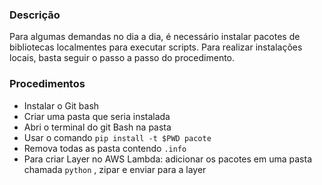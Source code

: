 ###  Descrição

Para algumas demandas no dia a dia, é necessário instalar pacotes de bibliotecas localmentes para executar scripts.
Para realizar instalações locais, basta seguir o passo a passo do procedimento.


###  Procedimentos
- Instalar o Git bash
- Criar uma pasta que seria instalada
- Abri o terminal do git Bash na pasta 
- Usar o comando `pip install -t $PWD pacote`
- Remova todas as pasta contendo `.info`
- Para criar Layer no AWS Lambda: adicionar os pacotes em uma pasta chamada `python` , zipar e enviar para a layer
